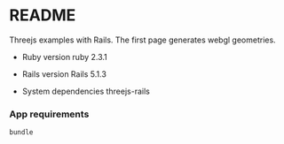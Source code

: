 # README

Threejs examples with Rails. 
The first page generates webgl geometries.

* Ruby version
ruby 2.3.1

* Rails version
Rails 5.1.3

* System dependencies
threejs-rails 

### App requirements
`bundle`
